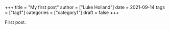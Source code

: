 +++
title = "My first post"
author = ["Luke Holland"]
date = 2021-09-14
tags = ["tag1"]
categories = ["category1"]
draft = false
+++

First post.
